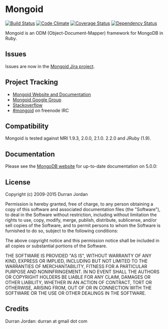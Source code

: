 # Mongoid
[![Build Status](https://travis-ci.org/mongodb/mongoid.svg?branch=master)](https://travis-ci.org/mongoid/mongoid) 
[![Code Climate](https://codeclimate.com/github/mongodb/mongoid.svg)](https://codeclimate.com/github/mongodb/mongoid)
[![Coverage Status](https://img.shields.io/coveralls/mongodb/mongoid/master.svg)](https://coveralls.io/r/mongodb/mongoid?branch=master)
[![Dependency Status](https://www.versioneye.com/ruby/mongoid/4.0.0/badge.svg)](https://www.versioneye.com/ruby/mongoid/4.0.0)

Mongoid is an ODM (Object-Document-Mapper) framework for MongoDB in Ruby.

Issues
------

Issues are now in the [Mongoid Jira project](https://jira.mongodb.org/browse/MONGOID/).

Project Tracking
----------------

* [Mongoid Website and Documentation](http://mongoid.org)
* [Mongoid Google Group](http://groups.google.com/group/mongoid)
* [Stackoverflow](http://stackoverflow.com/questions/tagged/mongoid)
* [#mongoid](http://webchat.freenode.net/?channels=mongoid) on freenode IRC

Compatibility
-------------

Mongoid is tested against MRI 1.9.3, 2.0.0, 2.1.0. 2.2.0 and JRuby (1.9).

Documentation
-------------

Please see the [MongoDB website](http://docs.mongodb.org/ecosystem/tutorial/ruby-mongoid-tutorial/#ruby-mongoid-tutorial) for up-to-date documentation on 5.0.0:

License
-------

Copyright (c) 2009-2015 Durran Jordan

Permission is hereby granted, free of charge, to any person obtaining
a copy of this software and associated documentation files (the
"Software"), to deal in the Software without restriction, including
without limitation the rights to use, copy, modify, merge, publish,
distribute, sublicense, and/or sell copies of the Software, and to
permit persons to whom the Software is furnished to do so, subject to
the following conditions:

The above copyright notice and this permission notice shall be
included in all copies or substantial portions of the Software.

THE SOFTWARE IS PROVIDED "AS IS", WITHOUT WARRANTY OF ANY KIND,
EXPRESS OR IMPLIED, INCLUDING BUT NOT LIMITED TO THE WARRANTIES OF
MERCHANTABILITY, FITNESS FOR A PARTICULAR PURPOSE AND
NONINFRINGEMENT. IN NO EVENT SHALL THE AUTHORS OR COPYRIGHT HOLDERS BE
LIABLE FOR ANY CLAIM, DAMAGES OR OTHER LIABILITY, WHETHER IN AN ACTION
OF CONTRACT, TORT OR OTHERWISE, ARISING FROM, OUT OF OR IN CONNECTION
WITH THE SOFTWARE OR THE USE OR OTHER DEALINGS IN THE SOFTWARE.

Credits
-------

Durran Jordan: durran at gmail dot com
